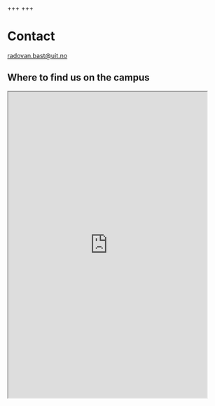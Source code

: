 +++
+++

# Contact

<a href="mailto:radovan.bast@uit.no" uk-icon="icon: mail">radovan.bast@uit.no</a>


## Where to find us on the campus

<iframe src="https://use.mazemap.com/#v=1&zlevel=2&center=18.973400,69.683288&zoom=16.4&sharepoitype=poi&sharepoi=174439&campusid=5"
        width="90%" height="700px">
</iframe>
